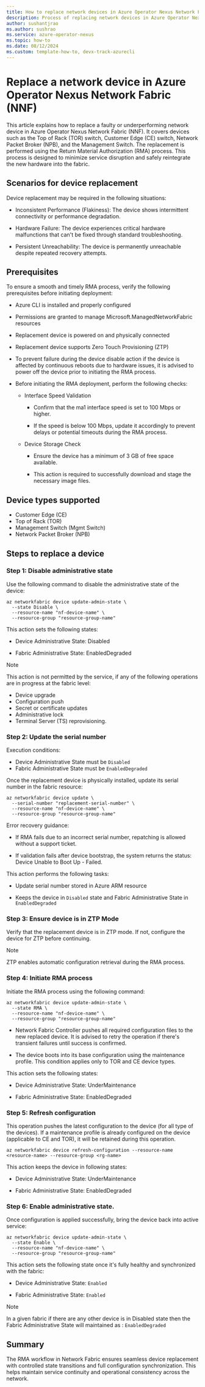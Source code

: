 ```yaml
---
title: How to replace network devices in Azure Operator Nexus Network Fabric
description: Process of replacing network devices in Azure Operator Nexus Network Fabric.
author: sushantjrao 
ms.author: sushrao
ms.service: azure-operator-nexus
ms.topic: how-to
ms.date: 08/12/2024
ms.custom: template-how-to, devx-track-azurecli
---
```


# Replace a network device in Azure Operator Nexus Network Fabric (NNF)

This article explains how to replace a faulty or underperforming network device in Azure Operator Nexus Network Fabric (NNF).
It covers devices such as the Top of Rack (TOR) switch, Customer Edge (CE) switch, Network Packet Broker (NPB), and the Management Switch.
The replacement is performed using the Return Material Authorization (RMA) process.
This process is designed to minimize service disruption and safely reintegrate the new hardware into the fabric.

## Scenarios for device replacement

Device replacement may be required in the following situations:

- Inconsistent Performance (Flakiness): The device shows intermittent connectivity or performance degradation.

- Hardware Failure: The device experiences critical hardware malfunctions that can't be fixed through standard troubleshooting.

- Persistent Unreachability: The device is permanently unreachable despite repeated recovery attempts.

## Prerequisites

To ensure a smooth and timely RMA process, verify the following prerequisites before initiating deployment:

  - Azure CLI is installed and properly configured

  - Permissions are granted to manage Microsoft.ManagedNetworkFabric resources

  - Replacement device is powered on and physically connected

  - Replacement device supports Zero Touch Provisioning (ZTP)

  - To prevent failure during the device disable action if the device is affected by continuous reboots due to hardware issues, it is advised to power off the device prior to initiating the RMA process. 

  - Before initiating the RMA deployment, perform the following checks:
    
    
    - Interface Speed Validation

        - Confirm that the ma1 interface speed is set to 100 Mbps or higher.

        - If the speed is below 100 Mbps, update it accordingly to prevent delays or potential timeouts during the RMA process.

    - Device Storage Check
        - Ensure the device has a minimum of 3 GB of free space available.

        - This action is required to successfully download and stage the necessary image files.
 
## Device types supported

- Customer Edge (CE)
- Top of Rack (TOR)
- Management Switch (Mgmt Switch)
- Network Packet Broker (NPB)

## Steps to replace a device

### Step 1: Disable administrative state

Use the following command to disable the administrative state of the device:

```Azure CLI
az networkfabric device update-admin-state \
  --state Disable \
  --resource-name "nf-device-name" \
  --resource-group "resource-group-name"
```

This action sets the following states:

- Device Administrative State: Disabled

- Fabric Administrative State: EnabledDegraded

>[!Note] 
> This action is not permitted by the service, if any of the following operations are in progress at the fabric level:
> - Device upgrade
> - Configuration push
> - Secret or certificate updates
> - Administrative lock
> - Terminal Server (TS) reprovisioning.

### Step 2: Update the serial number

Execution conditions:
- Device Administrative State must be `Disabled`
- Fabric Administrative State must be `EnabledDegraded`

Once the replacement device is physically installed, update its serial number in the fabric resource:

```Azure CLI
az networkfabric device update \
  --serial-number "replacement-serial-number" \
  --resource-name "nf-device-name" \
  --resource-group "resource-group-name"
```

Error recovery guidance:

- If RMA fails due to an incorrect serial number, repatching is allowed without a support ticket.

- If validation fails after device bootstrap, the system returns the status: Device Unable to Boot Up - Failed.

This action performs the following tasks:

- Update serial number stored in Azure ARM resource

- Keeps the device in `Disabled` state and Fabric Administrative State in `EnabledDegraded`

### Step 3: Ensure device is in ZTP Mode

Verify that the replacement device is in ZTP mode. If not, configure the device for ZTP before continuing.

> [!Note]
> ZTP enables automatic configuration retrieval during the RMA process.

### Step 4: Initiate RMA process

Initiate the RMA process using the following command:

```Azure CLI
az networkfabric device update-admin-state \
  --state RMA \
  --resource-name "nf-device-name" \
  --resource-group "resource-group-name"
```

- Network Fabric Controller pushes all required configuration files to the new replaced device. It is advised to retry the operation if there's transient failures until success is confirmed.

- The device boots into its base configuration using the maintenance profile. This condition applies only to TOR and CE device types.

This action sets the following states:

- Device Administrative State: UnderMaintenance

- Fabric Administrative State: EnabledDegraded

### Step 5: Refresh configuration

This operation pushes the latest configuration to the device (for all type of the devices). If a maintenance profile is already configured on the device (applicable to CE and TOR), it will be retained during this operation.

```Azure CLI
az networkfabric device refresh-configuration --resource-name <resource-name> --resource-group <rg-name>
```

This action keeps the device in following states:

- Device Administrative State: UnderMaintenance

- Fabric Administrative State: EnabledDegraded

### Step 6: Enable administrative state.

Once configuration is applied successfully, bring the device back into active service:

```Azure CLI
az networkfabric device update-admin-state \
  --state Enable \
  --resource-name "nf-device-name" \
  --resource-group "resource-group-name"
```

This action sets the following state once it's fully healthy and synchronized with the fabric:

- Device Administrative State: `Enabled`

- Fabric Administrative State: `Enabled` 

>[!Note]
> In a given fabric if there are any other device is in Disabled state then the Fabric Administrative State will maintained as : `EnabledDegraded` 

## Summary

The RMA workflow in Network Fabric ensures seamless device replacement with controlled state transitions and full configuration synchronization. This helps maintain service continuity and operational consistency across the network.
